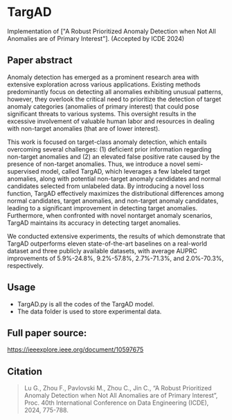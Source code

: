 # TargAD
Implementation of ["A Robust Prioritized Anomaly Detection when Not All Anomalies are of Primary Interest"]. (Accepted by ICDE 2024)

## Paper abstract
Anomaly detection has emerged as a prominent research area with extensive exploration across various applications. Existing methods predominantly focus on detecting all anomalies exhibiting unusual patterns, however, they overlook the critical need to prioritize the detection of target anomaly categories (anomalies of primary interest) that could pose significant threats to various systems. This oversight results in the excessive involvement of valuable human labor and resources in dealing with non-target anomalies (that are of lower interest).

This work is focused on target-class anomaly detection, which entails overcoming several challenges: (1) deficient prior information regarding non-target anomalies and (2) an elevated false positive rate caused by the presence of non-target anomalies. Thus, we introduce a novel semi-supervised model, called TargAD, which leverages a few labeled target anomalies, along with potential non-target anomaly candidates and normal candidates selected from unlabeled data. By introducing a novel loss function, TargAD effectively maximizes the distributional differences among normal candidates, target anomalies, and non-target anomaly candidates, leading to a significant improvement in detecting target anomalies. Furthermore, when confronted with novel nontarget anomaly scenarios, TargAD maintains its accuracy in detecting target anomalies.

We conducted extensive experiments, the results of which demonstrate that TargAD outperforms eleven state-of-the-art baselines on a real-world dataset and three publicly available datasets, with average AUPRC improvements of 5.9%-24.8%, 9.2%-57.8%, 2.7%-71.3%, and 2.0%-70.3%, respectively.

## Usage
* TargAD.py is all the codes of the TargAD model.
* The data folder is used to store experimental data.

## Full paper source:
https://ieeexplore.ieee.org/document/10597675

## Citation
>Lu G., Zhou F., Pavlovski M., Zhou C., Jin C., “A Robust Prioritized Anomaly Detection when Not All Anomalies are of Primary Interest”, Proc. 40th International Conference on Data Engineering (ICDE), 2024, 775-788.
